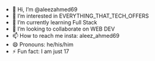 - 👋 Hi, I’m @aleezahmed69
- 👀 I’m interested in EVERYTHING_THAT_TECH_OFFERS
- 🌱 I’m currently learning Full Stack
- 💞️ I’m looking to collaborate on WEB DEV
- 📫 How to reach me insta: aleez_ahmed69
- 😄 Pronouns: he/his/him
- ⚡ Fun fact: I am just 17

<!---
aleezahmed69/aleezahmed69 is a ✨ special ✨ repository because its `README.md` (this file) appears on your GitHub profile.
You can click the Preview link to take a look at your changes.
--->
